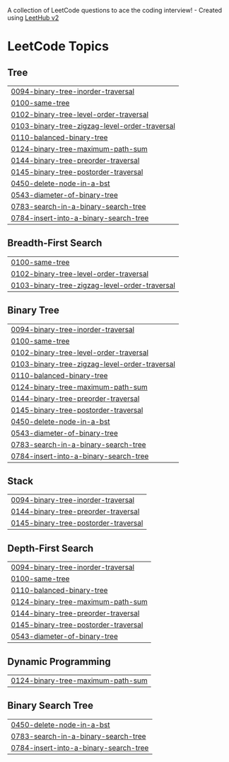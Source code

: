 A collection of LeetCode questions to ace the coding interview! - Created using [LeetHub v2](https://github.com/arunbhardwaj/LeetHub-2.0)
<!---LeetCode Topics Start-->
# LeetCode Topics
## Tree
|  |
| ------- |
| [0094-binary-tree-inorder-traversal](https://github.com/abhishek3256/leetcode/tree/master/0094-binary-tree-inorder-traversal) |
| [0100-same-tree](https://github.com/abhishek3256/leetcode/tree/master/0100-same-tree) |
| [0102-binary-tree-level-order-traversal](https://github.com/abhishek3256/leetcode/tree/master/0102-binary-tree-level-order-traversal) |
| [0103-binary-tree-zigzag-level-order-traversal](https://github.com/abhishek3256/leetcode/tree/master/0103-binary-tree-zigzag-level-order-traversal) |
| [0110-balanced-binary-tree](https://github.com/abhishek3256/leetcode/tree/master/0110-balanced-binary-tree) |
| [0124-binary-tree-maximum-path-sum](https://github.com/abhishek3256/leetcode/tree/master/0124-binary-tree-maximum-path-sum) |
| [0144-binary-tree-preorder-traversal](https://github.com/abhishek3256/leetcode/tree/master/0144-binary-tree-preorder-traversal) |
| [0145-binary-tree-postorder-traversal](https://github.com/abhishek3256/leetcode/tree/master/0145-binary-tree-postorder-traversal) |
| [0450-delete-node-in-a-bst](https://github.com/abhishek3256/leetcode/tree/master/0450-delete-node-in-a-bst) |
| [0543-diameter-of-binary-tree](https://github.com/abhishek3256/leetcode/tree/master/0543-diameter-of-binary-tree) |
| [0783-search-in-a-binary-search-tree](https://github.com/abhishek3256/leetcode/tree/master/0783-search-in-a-binary-search-tree) |
| [0784-insert-into-a-binary-search-tree](https://github.com/abhishek3256/leetcode/tree/master/0784-insert-into-a-binary-search-tree) |
## Breadth-First Search
|  |
| ------- |
| [0100-same-tree](https://github.com/abhishek3256/leetcode/tree/master/0100-same-tree) |
| [0102-binary-tree-level-order-traversal](https://github.com/abhishek3256/leetcode/tree/master/0102-binary-tree-level-order-traversal) |
| [0103-binary-tree-zigzag-level-order-traversal](https://github.com/abhishek3256/leetcode/tree/master/0103-binary-tree-zigzag-level-order-traversal) |
## Binary Tree
|  |
| ------- |
| [0094-binary-tree-inorder-traversal](https://github.com/abhishek3256/leetcode/tree/master/0094-binary-tree-inorder-traversal) |
| [0100-same-tree](https://github.com/abhishek3256/leetcode/tree/master/0100-same-tree) |
| [0102-binary-tree-level-order-traversal](https://github.com/abhishek3256/leetcode/tree/master/0102-binary-tree-level-order-traversal) |
| [0103-binary-tree-zigzag-level-order-traversal](https://github.com/abhishek3256/leetcode/tree/master/0103-binary-tree-zigzag-level-order-traversal) |
| [0110-balanced-binary-tree](https://github.com/abhishek3256/leetcode/tree/master/0110-balanced-binary-tree) |
| [0124-binary-tree-maximum-path-sum](https://github.com/abhishek3256/leetcode/tree/master/0124-binary-tree-maximum-path-sum) |
| [0144-binary-tree-preorder-traversal](https://github.com/abhishek3256/leetcode/tree/master/0144-binary-tree-preorder-traversal) |
| [0145-binary-tree-postorder-traversal](https://github.com/abhishek3256/leetcode/tree/master/0145-binary-tree-postorder-traversal) |
| [0450-delete-node-in-a-bst](https://github.com/abhishek3256/leetcode/tree/master/0450-delete-node-in-a-bst) |
| [0543-diameter-of-binary-tree](https://github.com/abhishek3256/leetcode/tree/master/0543-diameter-of-binary-tree) |
| [0783-search-in-a-binary-search-tree](https://github.com/abhishek3256/leetcode/tree/master/0783-search-in-a-binary-search-tree) |
| [0784-insert-into-a-binary-search-tree](https://github.com/abhishek3256/leetcode/tree/master/0784-insert-into-a-binary-search-tree) |
## Stack
|  |
| ------- |
| [0094-binary-tree-inorder-traversal](https://github.com/abhishek3256/leetcode/tree/master/0094-binary-tree-inorder-traversal) |
| [0144-binary-tree-preorder-traversal](https://github.com/abhishek3256/leetcode/tree/master/0144-binary-tree-preorder-traversal) |
| [0145-binary-tree-postorder-traversal](https://github.com/abhishek3256/leetcode/tree/master/0145-binary-tree-postorder-traversal) |
## Depth-First Search
|  |
| ------- |
| [0094-binary-tree-inorder-traversal](https://github.com/abhishek3256/leetcode/tree/master/0094-binary-tree-inorder-traversal) |
| [0100-same-tree](https://github.com/abhishek3256/leetcode/tree/master/0100-same-tree) |
| [0110-balanced-binary-tree](https://github.com/abhishek3256/leetcode/tree/master/0110-balanced-binary-tree) |
| [0124-binary-tree-maximum-path-sum](https://github.com/abhishek3256/leetcode/tree/master/0124-binary-tree-maximum-path-sum) |
| [0144-binary-tree-preorder-traversal](https://github.com/abhishek3256/leetcode/tree/master/0144-binary-tree-preorder-traversal) |
| [0145-binary-tree-postorder-traversal](https://github.com/abhishek3256/leetcode/tree/master/0145-binary-tree-postorder-traversal) |
| [0543-diameter-of-binary-tree](https://github.com/abhishek3256/leetcode/tree/master/0543-diameter-of-binary-tree) |
## Dynamic Programming
|  |
| ------- |
| [0124-binary-tree-maximum-path-sum](https://github.com/abhishek3256/leetcode/tree/master/0124-binary-tree-maximum-path-sum) |
## Binary Search Tree
|  |
| ------- |
| [0450-delete-node-in-a-bst](https://github.com/abhishek3256/leetcode/tree/master/0450-delete-node-in-a-bst) |
| [0783-search-in-a-binary-search-tree](https://github.com/abhishek3256/leetcode/tree/master/0783-search-in-a-binary-search-tree) |
| [0784-insert-into-a-binary-search-tree](https://github.com/abhishek3256/leetcode/tree/master/0784-insert-into-a-binary-search-tree) |
<!---LeetCode Topics End-->